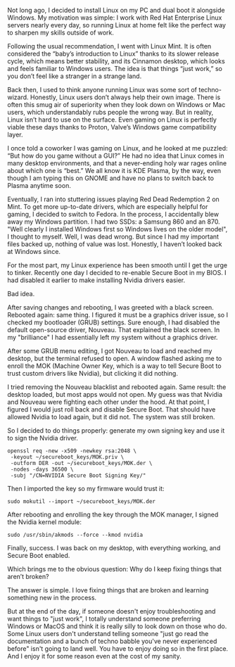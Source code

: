 Not long ago, I decided to install Linux on my PC and dual boot it alongside Windows. My motivation was simple: I work with Red Hat Enterprise Linux servers nearly every day, so running Linux at home felt like the perfect way to sharpen my skills outside of work.

Following the usual recommendation, I went with Linux Mint. It is often considered the “baby’s introduction to Linux” thanks to its slower release cycle, which means better stability, and its Cinnamon desktop, which looks and feels familiar to Windows users. The idea is that things “just work,” so you don’t feel like a stranger in a strange land.

Back then, I used to think anyone running Linux was some sort of techno-wizard. Honestly, Linux users don’t always help their own image. There is often this smug air of superiority when they look down on Windows or Mac users, which understandably rubs people the wrong way. But in reality, Linux isn’t hard to use on the surface. Even gaming on Linux is perfectly viable these days thanks to Proton, Valve’s Windows game compatibility layer.

I once told a coworker I was gaming on Linux, and he looked at me puzzled: “But how do you game without a GUI?” He had no idea that Linux comes in many desktop environments, and that a never-ending holy war rages online about which one is “best.” We all know it is KDE Plasma, by the way, even though I am typing this on GNOME and have no plans to switch back to Plasma anytime soon.

Eventually, I ran into stuttering issues playing Red Dead Redemption 2 on Mint. To get more up-to-date drivers, which are especially helpful for gaming, I decided to switch to Fedora. In the process, I accidentally blew away my Windows partition. I had two SSDs: a Samsung 860 and an 870. "Well clearly I installed Windows first so Windows lives on the older model", I thought to myself. Well, I was dead wrong. But since I had my important files backed up, nothing of value was lost. Honestly, I haven’t looked back at Windows since.

For the most part, my Linux experience has been smooth until I get the urge to tinker. Recently one day I decided to re-enable Secure Boot in my BIOS. I had disabled it earlier to make installing Nvidia drivers easier.

Bad idea.

After saving changes and rebooting, I was greeted with a black screen. Rebooted again: same thing. I figured it must be a graphics driver issue, so I checked my bootloader (GRUB) settings. Sure enough, I had disabled the default open-source driver, Nouveau. That explained the black screen. In my "brilliance" I had essentially left my system without a graphics driver. 

After some GRUB menu editing, I got Nouveau to load and reached my desktop, but the terminal refused to open. A window flashed asking me to enroll the MOK (Machine Owner Key, which is a way to tell Secure Boot to trust custom drivers like Nvidia), but clicking it did nothing.

I tried removing the Nouveau blacklist and rebooted again. Same result: the desktop loaded, but most apps would not open. My guess was that Nvidia and Nouveau were fighting each other under the hood.
At that point, I figured I would just roll back and disable Secure Boot. That should have allowed Nvidia to load again, but it did not. The system was still broken.

So I decided to do things properly: generate my own signing key and use it to sign the Nvidia driver.

```
openssl req -new -x509 -newkey rsa:2048 \
 -keyout ~/secureboot_keys/MOK.priv \
 -outform DER -out ~/secureboot_keys/MOK.der \
 -nodes -days 36500 \
 -subj "/CN=NVIDIA Secure Boot Signing Key/"

```

Then I imported the key so my firmware would trust it:

```
sudo mokutil --import ~/secureboot_keys/MOK.der

```

After rebooting and enrolling the key through the MOK manager, I signed the Nvidia kernel module:

```
sudo /usr/sbin/akmods --force --kmod nvidia

```

Finally, success. I was back on my desktop, with everything working, and Secure Boot enabled.

Which brings me to the obvious question: Why do I keep fixing things that aren’t broken?

The answer is simple. I love fixing things that are broken and learning something new in the process. 

But at the end of the day, if someone doesn't enjoy troubleshooting and want things to "just work", I totally understand someone preferring Windows or MacOS and think it is really silly to look down on those who do. Some Linux users don't understand telling someone "just go read the documentation and a bunch of techno babble you've never experienced before" isn't going to land well. You have to enjoy doing so in the first place. And I enjoy it for some reason even at the cost of my sanity. 